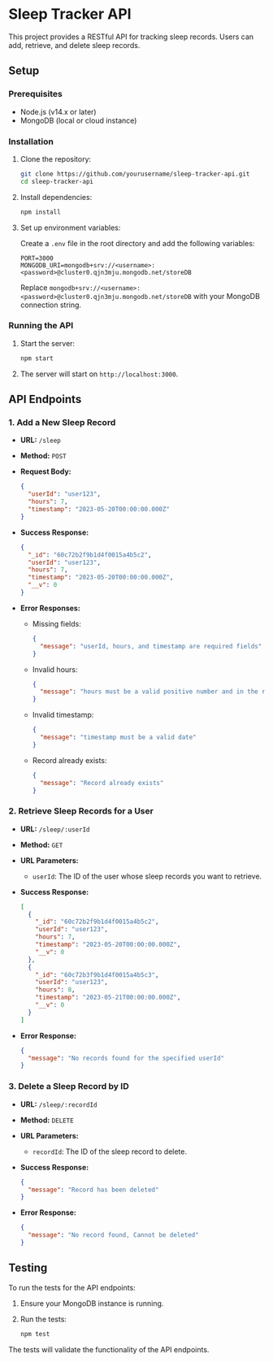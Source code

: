 # Sleep Tracker API

This project provides a RESTful API for tracking sleep records. Users can add, retrieve, and delete sleep records.

## Setup

### Prerequisites

- Node.js (v14.x or later)
- MongoDB (local or cloud instance)

### Installation

1. Clone the repository:

    ```bash
    git clone https://github.com/yourusername/sleep-tracker-api.git
    cd sleep-tracker-api
    ```

2. Install dependencies:

    ```bash
    npm install
    ```

3. Set up environment variables:

    Create a `.env` file in the root directory and add the following variables:

    ```env
    PORT=3000
    MONGODB_URI=mongodb+srv://<username>:<password>@cluster0.qjn3mju.mongodb.net/storeDB
    ```

    Replace `mongodb+srv://<username>:<password>@cluster0.qjn3mju.mongodb.net/storeDB` with your MongoDB connection string.

### Running the API

1. Start the server:

    ```bash
    npm start
    ```

2. The server will start on `http://localhost:3000`.

## API Endpoints

### 1. Add a New Sleep Record

- **URL:** `/sleep`
- **Method:** `POST`
- **Request Body:**

    ```json
    {
      "userId": "user123",
      "hours": 7,
      "timestamp": "2023-05-20T00:00:00.000Z"
    }
    ```

- **Success Response:**

    ```json
    {
      "_id": "60c72b2f9b1d4f0015a4b5c2",
      "userId": "user123",
      "hours": 7,
      "timestamp": "2023-05-20T00:00:00.000Z",
      "__v": 0
    }
    ```

- **Error Responses:**
  - Missing fields:

    ```json
    {
      "message": "userId, hours, and timestamp are required fields"
    }
    ```

  - Invalid hours:

    ```json
    {
      "message": "hours must be a valid positive number and in the range 1-24"
    }
    ```

  - Invalid timestamp:

    ```json
    {
      "message": "timestamp must be a valid date"
    }
    ```

  - Record already exists:

    ```json
    {
      "message": "Record already exists"
    }
    ```

### 2. Retrieve Sleep Records for a User

- **URL:** `/sleep/:userId`
- **Method:** `GET`
- **URL Parameters:**
  - `userId`: The ID of the user whose sleep records you want to retrieve.

- **Success Response:**

    ```json
    [
      {
        "_id": "60c72b2f9b1d4f0015a4b5c2",
        "userId": "user123",
        "hours": 7,
        "timestamp": "2023-05-20T00:00:00.000Z",
        "__v": 0
      },
      {
        "_id": "60c72b3f9b1d4f0015a4b5c3",
        "userId": "user123",
        "hours": 8,
        "timestamp": "2023-05-21T00:00:00.000Z",
        "__v": 0
      }
    ]
    ```

- **Error Response:**

    ```json
    {
      "message": "No records found for the specified userId"
    }
    ```

### 3. Delete a Sleep Record by ID

- **URL:** `/sleep/:recordId`
- **Method:** `DELETE`
- **URL Parameters:**
  - `recordId`: The ID of the sleep record to delete.

- **Success Response:**

    ```json
    {
      "message": "Record has been deleted"
    }
    ```

- **Error Response:**

    ```json
    {
      "message": "No record found, Cannot be deleted"
    }
    ```

## Testing

To run the tests for the API endpoints:

1. Ensure your MongoDB instance is running.
2. Run the tests:

    ```bash
    npm test
    ```

The tests will validate the functionality of the API endpoints.

